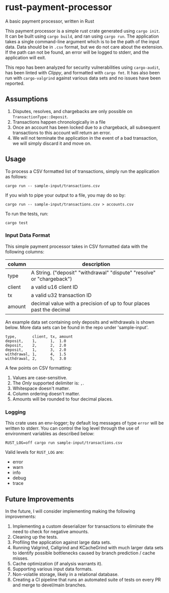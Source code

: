 # rust-payment-processor
A basic payment processor, written in Rust

This payment processor is a simple rust crate generated using `cargo init`.
It can be built using `cargo build`, and ran using `cargo run`. The application takes a single command-line argument
which is to be the path of the input data. Data should be in `.csv` format, but we do not care about the extension.
If the path can not be found, an error will be logged to stderr, and the application will exit.

This repo has been analyzed for security vulnerabilities using `cargo-audit`, has been linted with *Clippy*, and 
formatted with `cargo fmt`. It has also been run with `cargo-valgrind` against various data sets and no issues have been reported.

## Assumptions

1. Disputes, resolves, and chargebacks are only possible on `TransactionType::Deposit`.
2. Transactions happen chronologically in a file
3. Once an account has been locked due to a chargeback, all subsequent transactions to this account will return an error. 
4. We will not terminate the application in the event of a bad transaction, we will simply discard it and move on.

## Usage

To process a CSV formatted list of transactions, simply run the application as follows:
```
cargo run -- sample-input/transactions.csv
``` 

If you wish to pipe your output to a file, you may do so by: 
```
cargo run -- sample-input/transactions.csv > accounts.csv
``` 

To run the tests, run:
```
cargo test
```
### Input Data Format

This simple payment processor takes in CSV formatted data with the following columns:

|column|description                  |
|------|-----------------------------|
|type  |  A String. ("deposit"  "withdrawal" "dispute" "resolve" or "chargeback")|
|client| a valid u16 client ID       |
|tx    | a valid u32 transaction ID  |
|amount| decimal value with a precision of up to four places past the decimal|

An example data set containing only deposits and withdrawals is shown below. More data sets can be found in the 
repo under 'sample-input'.

```
type,       client, tx, amount
deposit,    1,      1,  1.0
deposit,    2,      2,  2.0
deposit,    1,      3,  2.0
withdrawal, 1,      4,  1.5
withdrawal, 2,      5,  3.0
```

A few points on CSV formatting: 
1. Values are case-sensitive.
2. The *Only* supported delimiter is: `,`.
3. Whitespace doesn't matter.
4. Column ordering doesn't matter.
5. Amounts will be rounded to four decimal places.

### Logging

This crate uses an env-logger; by default log messages of type `error` will be written to stderr. You can control the
log level through the use of environment variables as described below:
```
RUST_LOG=off cargo run sample-input/transactions.csv
```

Valid levels for `RUST_LOG` are: 
* error
* warn
* info
* debug
* trace

## Future Improvements

In the future, I will consider implementing making the following improvements: 

1. Implementing a custom deserializer for transactions to eliminate the need to check for
negative amounts.
2. Cleaning up the tests.
3. Profiling the application against large data sets.
4. Running Valgrind, Callgrind and KCacheGrind with much larger data sets to identify possible
   bottlenecks caused by branch prediction / cache misses.
5. Cache optimization (if analysis warrants it).
6. Supporting various input data formats.
7. Non-volatile storage, likely in a relational database.    
8. Creating a CI pipeline that runs an automated suite of tests on every PR and merge to devel/main branches. 